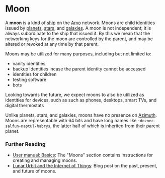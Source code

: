 # Moon

A **moon** is a kind of [ship](ship.md) on the [Arvo](arvo.md) network. Moons are child identities issued by [planets](planet.md), [stars](star.md), and [galaxies](galaxy.md). A moon is not independent; it is always subordinate to the ship that issued it. By this we mean that the networking keys for the moon are controlled by the parent, and may be altered or revoked at any time by that parent.

Moons may be utilized for many purposes, including but not limited to:
 - vanity identities
 - backup identities incase the parent identity cannot be accessed
 - identities for children
 - testing software
 - bots

Looking towards the future, we expect moons to also be utilized as identities for devices, such as such as phones, desktops, smart TVs, and digital thermostats

Unlike planets, stars, and galaxies, moons have no presence on [Azimuth](azimuth.md). Moons are representable with 64 bits and have long names like `~doznec-salfun-naptul-habrys`, the latter half of which is inherited from their parent planet.

### Further Reading

- [User manual: Basics](../manual/os/basics.md#moons): The "Moons" section contains instructions for creating and managing moons.
- [Lunar Urbit and the Internet of Things](https://urbit.org/blog/iot): Blog post on the past, present, and future of moons.
